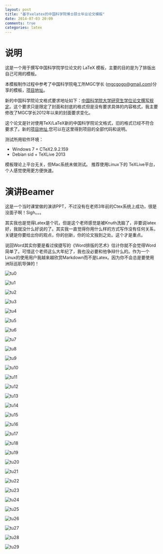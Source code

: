 ```yaml
---
layout: post
title: "基于xelatex的中国科学院博士硕士毕业论文模板"
date: 2014-07-03 20:09
comments: true
categories: latex
---
```


# 说明
这是一个用于撰写中国科学院学位论文的 LaTeX 模板，主要的目的是为了排版出自己可用的模板。

<!--more-->

本模板制作过程中参考了中国科学院电工所MGC学长 (mgcgogo@gmail.com)分享的模板，[项目地址](http://code.google.com/p/cas-lyx-template/)。

新的中国科学院论文格式要求地址如下：[中国科学院大学研究生学位论文撰写规定](http://www.gucas.ac.cn/site/82?u=60473)。这个要求只是限定了封面和封底的格式但是没有要求具体的内容格式，我主要修改了MGC学长2012年以来的封面要求变化。

这个论文是针对使用TeX/LaTeX新的中国科学院论文格式，旧的格式已经不符合要求了。新的[项目地址](https://github.com/iphyer/UCASThesisTemplete),您可以在这里得到项目的全部代码和说明。

测试所用软件环境：

* Windows 7 + CTeX2.9.2.159  
* Debian sid + TeXLive 2013 

 
模板理论上平台无关，但Mac系统未做测试。 推荐使用Linux下的 TeXLive平台，个人感觉使用更方便快速。



# 演讲Beamer
这是一个当时课堂做的演讲PPT，不过没有在老师3年前的Ctex系统上成功，很是没面子啊！Sigh。。。

其实我也是觉得Latex是个坑，但是这个老师感觉是被Knuth洗脑了，非要说latex好，我就没什么好说的了。其实我一直觉得你用什么样的方式写作没有任何关系，关键是你要给出你的观点，你的创新，你的论文独到之处。这个才是重点。

说回Word其实你要是看过侯捷写的《Word排版的艺术》估计你就不会觉得Word简单了。可惜这个老师这么大年纪了，我也没必要和他争辩什么的。作为一个Linux的使用用户我越来越欣赏Markdown而不是Latex。因为你不会总是要使用洲际巡航导弹的！

![tu0](/images/Latex/thesis/file-0.png)

![tu1](/images/Latex/thesis/file-1.png)

![tu2](/images/Latex/thesis/file-2.png)

![tu3](/images/Latex/thesis/file-3.png)

![tu4](/images/Latex/thesis/file-4.png)

![tu5](/images/Latex/thesis/file-5.png)

![tu6](/images/Latex/thesis/file-6.png)

![tu7](/images/Latex/thesis/file-7.png)

![tu8](/images/Latex/thesis/file-8.png)

![tu9](/images/Latex/thesis/file-9.png)

![tu10](/images/Latex/thesis/file-10.png)

![tu11](/images/Latex/thesis/file-11.png)

![tu12](/images/Latex/thesis/file-12.png)

![tu13](/images/Latex/thesis/file-13.png)

![tu14](/images/Latex/thesis/file-14.png)

![tu15](/images/Latex/thesis/file-15.png)

![tu16](/images/Latex/thesis/file-16.png)

![tu17](/images/Latex/thesis/file-17.png)

![tu18](/images/Latex/thesis/file-18.png)

![tu19](/images/Latex/thesis/file-19.png)

![tu20](/images/Latex/thesis/file-20.png)

![tu21](/images/Latex/thesis/file-21.png)

![tu22](/images/Latex/thesis/file-22.png)

![tu23](/images/Latex/thesis/file-23.png)

![tu24](/images/Latex/thesis/file-24.png)

![tu25](/images/Latex/thesis/file-25.png)

![tu26](/images/Latex/thesis/file-26.png)

![tu27](/images/Latex/thesis/file-27.png)

![tu28](/images/Latex/thesis/file-28.png)

![tu29](/images/Latex/thesis/file-29.png)


